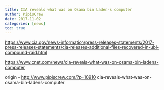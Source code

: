```yaml
---
title: CIA reveals what was on Osama bin Laden-s computer
author: PipisCrew
date: 2017-11-02
categories: [news]
toc: true
---
```


https://www.cia.gov/news-information/press-releases-statements/2017-press-releases-statements/cia-releases-additional-files-recovered-in-ubl-compound-raid.html

https://www.cnet.com/news/cia-reveals-what-was-on-osama-bin-ladens-computer

origin - http://www.pipiscrew.com/?p=10910 cia-reveals-what-was-on-osama-bin-ladens-computer